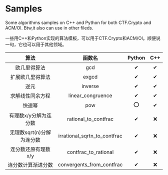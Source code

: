 # Samples

Some algorithms samples on C++ and Python for both CTF.Crypto and ACM/OI. Btw,it also can use in other fileds.

一些用C++和Python实现的算法模板，可以用于CTF.Crypto和ACM/OI。顺便说一句，它也可以用于其他领域。

|           算法           |            函数名            | Python | C++ |
| :-----------------------: | :--------------------------: | :----: | :-: |
|       欧几里得算法       |             gcd             |   ✔   | ✔ |
|     扩展欧几里得算法     |            exgcd            |   ✔   | ✔ |
|           逆元           |           inverse           |   ✔   | ✔ |
|     求解线性同余方程     |      linear_congruence      |   ✔   | ✔ |
|          快速幂          |             pow             |   ⭕   | ✔ |
|   有理数x/y分解为连分数   |     rational_to_contfrac     |   ✔   | ❌ |
| 无理数sqrt(n)分解为连分数 | irrational_sqrtn_to_contfrac |   ✔   | ❌ |
|    连分数还原有理数x/y    |     contfrac_to_rational     |   ✔   | ❌ |
|    连分数计算渐进分数    |  convergents_from_contfrac  |   ✔   | ❌ |
